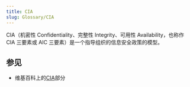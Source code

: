 ```yaml
---
title: CIA
slug: Glossary/CIA
---
```


CIA（机密性 Confidentiality、完整性 Integrity、可用性 Availability，也称作 CIA 三要素或 AIC 三要素）是一个指导组织的信息安全政策的模型。

## 参见

- 维基百科上的[CIA](https://zh.wikipedia.org/wiki/信息安全#基本原理)部分
